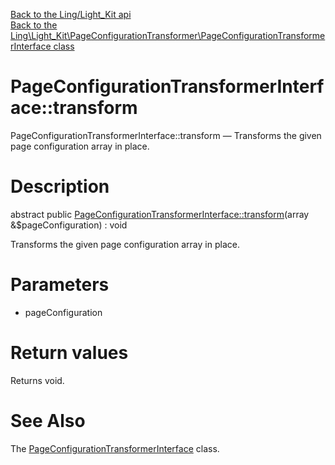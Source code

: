 [Back to the Ling/Light_Kit api](https://github.com/lingtalfi/Light_Kit/blob/master/doc/api/Ling/Light_Kit.md)<br>
[Back to the Ling\Light_Kit\PageConfigurationTransformer\PageConfigurationTransformerInterface class](https://github.com/lingtalfi/Light_Kit/blob/master/doc/api/Ling/Light_Kit/PageConfigurationTransformer/PageConfigurationTransformerInterface.md)


PageConfigurationTransformerInterface::transform
================



PageConfigurationTransformerInterface::transform — Transforms the given page configuration array in place.




Description
================


abstract public [PageConfigurationTransformerInterface::transform](https://github.com/lingtalfi/Light_Kit/blob/master/doc/api/Ling/Light_Kit/PageConfigurationTransformer/PageConfigurationTransformerInterface/transform.md)(array &$pageConfiguration) : void




Transforms the given page configuration array in place.




Parameters
================


- pageConfiguration

    


Return values
================

Returns void.








See Also
================

The [PageConfigurationTransformerInterface](https://github.com/lingtalfi/Light_Kit/blob/master/doc/api/Ling/Light_Kit/PageConfigurationTransformer/PageConfigurationTransformerInterface.md) class.



